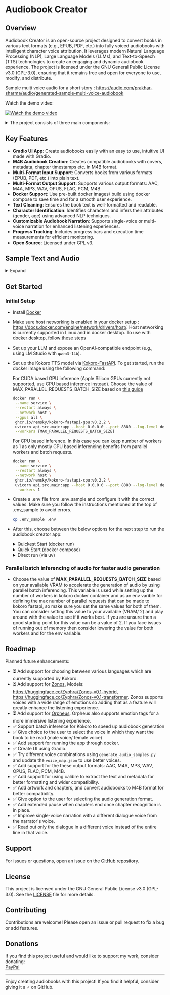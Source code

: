 # Audiobook Creator

## Overview

Audiobook Creator is an open-source project designed to convert books in various text formats (e.g., EPUB, PDF, etc.) into fully voiced audiobooks with intelligent character voice attribution. It leverages modern Natural Language Processing (NLP), Large Language Models (LLMs), and Text-to-Speech (TTS) technologies to create an engaging and dynamic audiobook experience. The project is licensed under the GNU General Public License v3.0 (GPL-3.0), ensuring that it remains free and open for everyone to use, modify, and distribute.

Sample multi voice audio for a short story : https://audio.com/prakhar-sharma/audio/generated-sample-multi-voice-audiobook

Watch the demo video:

[![Watch the demo video](https://img.youtube.com/vi/E5lUQoBjquo/maxresdefault.jpg)](https://www.youtube.com/watch?v=E5lUQoBjquo)

<details>
<summary>The project consists of three main components:</summary>

1. **Text Cleaning and Formatting (`book_to_txt.py`)**:

   - Extracts and cleans text from a book file (e.g., `book.epub`).
   - Normalizes special characters, fixes line breaks, and corrects formatting issues such as unterminated quotes or incomplete lines.
   - Extracts the main content between specified markers (e.g., "PROLOGUE" and "ABOUT THE AUTHOR").
   - Outputs the cleaned text to `converted_book.txt`.

2. **Character Identification and Metadata Generation (`identify_characters_and_output_book_to_jsonl.py`)**:

   - Identifies characters in the text using Named Entity Recognition (NER) with the GLiNER model.
   - Assigns gender and age scores to characters using an LLM via an OpenAI-compatible API.
   - Outputs two files:
     - `speaker_attributed_book.jsonl`: Each line of text annotated with the identified speaker.
     - `character_gender_map.json`: Metadata about characters, including name, age, gender, and gender score.

3. **Audiobook Generation (`generate_audiobook.py`)**:
   - Converts the cleaned text (`converted_book.txt`) or speaker-attributed text (`speaker_attributed_book.jsonl`) into an audiobook using the Kokoro TTS model ([Hexgrad/Kokoro-82M](https://huggingface.co/hexgrad/Kokoro-82M)).
   - Offers two narration modes:
     - **Single-Voice**: Uses a single voice for narration and another voice for dialogues for the entire book.
     - **Multi-Voice**: Assigns different voices to characters based on their gender scores.
   - Saves the audiobook in the selected output format to `generated_audiobooks/audiobook.{output_format}`.
   </details>

## Key Features

- **Gradio UI App**: Create audiobooks easily with an easy to use, intuitive UI made with Gradio.
- **M4B Audiobook Creation**: Creates compatible audiobooks with covers, metadata, chapter timestamps etc. in M4B format.
- **Multi-Format Input Support**: Converts books from various formats (EPUB, PDF, etc.) into plain text.
- **Multi-Format Output Support**: Supports various output formats: AAC, M4A, MP3, WAV, OPUS, FLAC, PCM, M4B.
- **Docker Support**: Use pre-built docker images/ build using docker compose to save time and for a smooth user experience.
- **Text Cleaning**: Ensures the book text is well-formatted and readable.
- **Character Identification**: Identifies characters and infers their attributes (gender, age) using advanced NLP techniques.
- **Customizable Audiobook Narration**: Supports single-voice or multi-voice narration for enhanced listening experiences.
- **Progress Tracking**: Includes progress bars and execution time measurements for efficient monitoring.
- **Open Source**: Licensed under GPL v3.

## Sample Text and Audio

<details>
<summary>Expand</summary>

- `sample_book_and_audio/The Adventure of the Lost Treasure - Prakhar Sharma.epub`: A sample short story in epub format as a starting point.
- `sample_book_and_audio/The Adventure of the Lost Treasure - Prakhar Sharma.pdf`: A sample short story in pdf format as a starting point.
- `sample_book_and_audio/The Adventure of the Lost Treasure - Prakhar Sharma.txt`: A sample short story in txt format as a starting point.
- `sample_book_and_audio/converted_book.txt`: The cleaned output after text processing.
- `sample_book_and_audio/speaker_attributed_book.jsonl`: The generated speaker-attributed JSONL file.
- `sample_book_and_audio/character_gender_map.json`: The generated character metadata.
- `sample_book_and_audio/sample_multi_voice_audiobook.m4b`: The generated sample multi-voice audiobook in M4B format with cover and chapters from the story.
- `sample_book_and_audio/sample_multi_voice_audio.mp3`: The generated sample multi-voice MP3 audio file from the story.
- `sample_book_and_audio/sample_single_voice_audio.mp3`: The generated sample single-voice MP3 audio file from the story.
</details>

## Get Started

### Initial Setup

- Install [Docker](https://www.docker.com/products/docker-desktop/)
- Make sure host networking is enabled in your docker setup : https://docs.docker.com/engine/network/drivers/host/. Host networking is currently supported in Linux and in docker desktop. To use with [docker desktop, follow these steps](https://docs.docker.com/engine/network/drivers/host/#docker-desktop)
- Set up your LLM and expose an OpenAI-compatible endpoint (e.g., using LM Studio with `qwen3-14b`).
- Set up the Kokoro TTS model via [Kokoro-FastAPI](https://github.com/remsky/Kokoro-FastAPI). To get started, run the docker image using the following command:

  For CUDA based GPU inference (Apple Silicon GPUs currently not supported, use CPU based inference instead). Choose the value of MAX_PARALLEL_REQUESTS_BATCH_SIZE based on [this guide](https://github.com/prakharsr/audiobook-creator/?tab=readme-ov-file#parallel-batch-inferencing-of-audio-for-faster-audio-generation)

  ```bash
  docker run \
   --name service \
   --restart always \
   --network host \
   --gpus all \
   ghcr.io/remsky/kokoro-fastapi-gpu:v0.2.2 \
   uvicorn api.src.main:app --host 0.0.0.0 --port 8880 --log-level debug \
   --workers {MAX_PARALLEL_REQUESTS_BATCH_SIZE}
  ```

  For CPU based inference. In this case you can keep number of workers as 1 as only mostly GPU based inferencing benefits from parallel workers and batch requests.

  ```bash
  docker run \
   --name service \
   --restart always \
   --network host \
   ghcr.io/remsky/kokoro-fastapi-cpu:v0.2.2 \
   uvicorn api.src.main:app --host 0.0.0.0 --port 8880 --log-level debug \
   --workers 1
  ```

- Create a .env file from .env_sample and configure it with the correct values. Make sure you follow the instructions mentioned at the top of .env_sample to avoid errors.
  ```bash
  cp .env_sample .env
  ```
- After this, choose between the below options for the next step to run the audiobook creator app:

   <details>
   <summary>Quickest Start (docker run)</summary>

  - Make sure your .env is configured correctly and your LLM and Kokoro FastAPI are running. In the same folder where .env is present, run the below command
  - Choose between the types of inference:

    For CUDA based GPU inference (Apple Silicon GPUs currently not supported, use CPU based inference instead)

    ```bash
    docker run \
       --name audiobook_creator \
       --restart always \
       --network host \
       --gpus all \
       --env-file .env \
       -v model_cache:/app/model_cache \
       ghcr.io/prakharsr/audiobook_creator_gpu:v1.3
    ```

    For CPU based inference

    ```bash
    docker run \
       --name audiobook_creator \
       --restart always \
       --network host \
       --env-file .env \
       -v model_cache:/app/model_cache \
       ghcr.io/prakharsr/audiobook_creator_cpu:v1.3
    ```

  - Wait for the models to download and then navigate to http://localhost:7860 for the Gradio UI
  </details>

   <details>
   <summary>Quick Start (docker compose)</summary>

  - Clone the repository

    ```bash
    git clone https://github.com/prakharsr/audiobook-creator.git

    cd audiobook-creator
    ```

  - Make sure your .env is configured correctly and your LLM is running
  - If Kokoro docker container is already running, you can either stop and remove it or comment the fastapi service and depends_on param in docker compose. If its not running then it will automatically start when you run docker compose up command
  - Copy the .env file into the audiobook-creator folder
  - Choose between the types of inference:

    For CUDA based GPU inference (Apple Silicon GPUs currently not supported, use CPU based inference instead). Choose the value of MAX_PARALLEL_REQUESTS_BATCH_SIZE based on [this guide](https://github.com/prakharsr/audiobook-creator/?tab=readme-ov-file#parallel-batch-inferencing-of-audio-for-faster-audio-generation) and set the value in fastapi service and env variable.

    ```bash
    cd docker/gpu

    docker compose up --build
    ```

    For CPU based inference. In this case you can keep number of workers as 1 as only mostly GPU based inferencing benefits from parallel workers and batch requests.

    ```bash
    cd docker/cpu

    docker compose up --build
    ```

  - Wait for the models to download and then navigate to http://localhost:7860 for the Gradio UI
  </details>

   <details>
   <summary>Direct run (via uv)</summary>

  1.  Clone the repository

      ```bash
      git clone https://github.com/prakharsr/audiobook-creator.git

      cd audiobook-creator
      ```

  2.  Make sure your .env is configured correctly and your LLM and Kokoro FastAPI are running
  3.  Copy the .env file into the audiobook-creator folder
  4.  Install uv
      ```bash
      curl -LsSf https://astral.sh/uv/install.sh | sh
      ```
  5.  Create a virtual environment with Python 3.12:
      ```bash
      uv venv --python 3.12
      ```
  6.  Activate the virtual environment:
      ```bash
      source .venv/bin/activate
      ```
  7.  Install Pip 24.0:
      ```bash
      uv pip install pip==24.0
      ```
  8.  Install dependencies (choose CPU or GPU version):
      ```bash
      uv pip install -r requirements_cpu.txt
      ```
      ```bash
      uv pip install -r requirements_gpu.txt
      ```
  9.  Upgrade version of six to avoid errors:
      ```bash
      uv pip install --upgrade six==1.17.0
      ```
  10. Install [calibre](https://calibre-ebook.com/download) (Optional dependency, needed if you need better text decoding capabilities, wider compatibility and want to create M4B audiobook). Also make sure that calibre is present in your PATH. For MacOS, do the following to add it to the PATH:
      ```bash
      deactivate
      echo 'export PATH="/Applications/calibre.app/Contents/MacOS:$PATH"' >> .venv/bin/activate
      source .venv/bin/activate
      ```
  11. Install [ffmpeg](https://www.ffmpeg.org/download.html) (Needed for audio output format conversion and if you want to create M4B audiobook)
  12. In the activated virtual environment, run `uvicorn app:app --host 0.0.0.0 --port 7860` to run the Gradio app. After the app has started, navigate to `http://127.0.0.1:7860` in the browser.
  </details>

### Parallel batch inferencing of audio for faster audio generation

- Choose the value of **MAX_PARALLEL_REQUESTS_BATCH_SIZE** based on your available VRAM to accelerate the generation of audio by using parallel batch inferencing. This variable is used while setting up the number of workers in kokoro docker container and as an env varible for defining the max number of parallel requests that can be made to kokoro fastapi, so make sure you set the same values for both of them. You can consider setting this value to your available (VRAM/ 2) and play around with the value to see if it works best. If you are unsure then a good starting point for this value can be a value of 2. If you face issues of running out of memory then consider lowering the value for both workers and for the env variable.

## Roadmap

Planned future enhancements:

- ⏳ Add support for choosing between various languages which are currently supported by Kokoro.
- ⏳ Add support for [Zonos](https://github.com/Zyphra/Zonos), Models: https://huggingface.co/Zyphra/Zonos-v0.1-hybrid, https://huggingface.co/Zyphra/Zonos-v0.1-transformer. Zonos supports voices with a wide range of emotions so adding that as a feature will greatly enhance the listening experience.
- ⏳ Add support for [Orpheus](https://github.com/canopyai/Orpheus-TTS). Orpheus also supports emotion tags for a more immersive listening experience.
- ✅ Support batch inference for Kokoro to speed up audiobook generation
- ✅ Give choice to the user to select the voice in which they want the book to be read (male voice/ female voice)
- ✅ Add support for running the app through docker.
- ✅ Create UI using Gradio.
- ✅ Try different voice combinations using `generate_audio_samples.py` and update the `voice_map.json` to use better voices.
- ✅ Add support for the these output formats: AAC, M4A, MP3, WAV, OPUS, FLAC, PCM, M4B.
- ✅ Add support for using calibre to extract the text and metadata for better formatting and wider compatibility.
- ✅ Add artwork and chapters, and convert audiobooks to M4B format for better compatibility.
- ✅ Give option to the user for selecting the audio generation format.
- ✅ Add extended pause when chapters end once chapter recognition is in place.
- ✅ Improve single-voice narration with a different dialogue voice from the narrator's voice.
- ✅ Read out only the dialogue in a different voice instead of the entire line in that voice.

## Support

For issues or questions, open an issue on the [GitHub repository](https://github.com/prakharsr/audiobook-creator/issues).

## License

This project is licensed under the GNU General Public License v3.0 (GPL-3.0). See the [LICENSE](LICENSE) file for more details.

## Contributing

Contributions are welcome! Please open an issue or pull request to fix a bug or add features.

## Donations

If you find this project useful and would like to support my work, consider donating:  
[PayPal](https://paypal.me/prakharsr)

---

Enjoy creating audiobooks with this project! If you find it helpful, consider giving it a ⭐ on GitHub.
